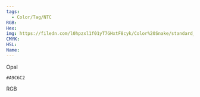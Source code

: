 ```yaml
---
tags:
  - Color/Tag/NTC
RGB:
Hex:
img: https://filedn.com/l0hpzxl1f01yT7GHxtF8cyk/Color%20Snake/standard_csv_to_svg/A9C6C2.svg
CMYK:
HSL:
Name:
---
```

Opal
```palette
#A9C6C2
```
RGB
